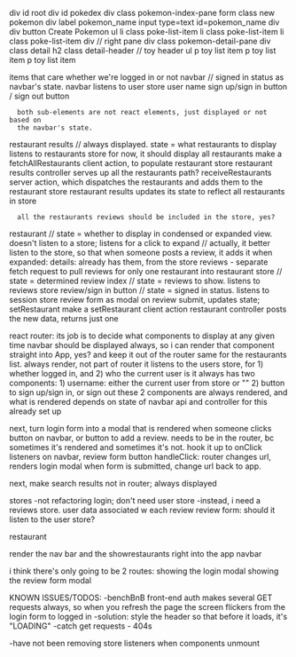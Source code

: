 div id root
  div id pokedex
    div class pokemon-index-pane
      form class new pokemon
        div
          label pokemon_name
          input type=text id=pokemon_name
        div
        div
        button Create Pokemon
      ul
        li class poke-list-item
        li class poke-list-item
        li class poke-list-item
    div // right pane
      div class pokemon-detail-pane
        div class detail
        h2 class detail-header // toy header
        ul
          p toy list item
          p toy list item
          p toy list item

items that care whether we're logged in or not
  navbar // signed in status as navbar's state. navbar listens to user store
    user name
    sign up/sign in button / sign out button

      both sub-elements are not react elements, just displayed or not based on
      the navbar's state.


  restaurant results // always displayed. state = what restaurants to display
    listens to restaurants store
    for now, it should display all restaurants
      make a fetchAllRestaurants client action, to populate restaurant store
      restaurant results controller serves up all the restaurants
        path?
      receiveRestaurants server action, which dispatches the restaurants and adds them to the restaurant store
      restaurant results updates its state to reflect all restaurants in store

      all the restaurants reviews should be included in the store, yes?


  restaurant // state = whether to display in condensed or expanded view.  doesn't listen to a store; listens for a click to    expand // actually, it better listen to the store, so that when someone posts a review, it adds it
    when expanded:
      details: already has them, from the store
      reviews - separate fetch request to pull reviews for only one restaurant into restaurant store // state = determined
        review index // state = reviews to show. listens to reviews store
        review/sign in button // state = signed in status.  listens to session store
        review form as modal
        on review submit, updates state; setRestaurant
          make a setRestaurant client action
          restaurant controller posts the new data, returns just one


  react router: its job is to decide what components to display at any given time
  navbar
    should be displayed always, so i can render that component straight into App, yes? and keep it out of the router
      same for the restaurants list.  always render, not part of router
    it listens to the users store, for
      1) whether logged in, and
      2) who the current user is
    it always has two components:
      1) username: either the current user from store or ""
      2) button to sign up/sign in, or sign out
      these 2 components are always rendered, and what is rendered depends on state of navbar
    api and controller for this already set up

  next, turn login form into a modal that is rendered when someone clicks button on navbar, or button to add a review.
    needs to be in the router, bc sometimes it's rendered and sometimes it's not.
    hook it up to onClick listeners on navbar, review form button
      handleClick:  router changes url, renders login modal
    when form is submitted, change url back to app.

  next, make search results
    not in router; always displayed


  stores
    -not refactoring login; don't need user store
    -instead, i need a reviews store. user data associated w each review
  review form: should it listen to the user store?

  restaurant


render the nav bar and the showrestaurants right into the app navbar

  i think there's only going to be 2 routes:
  showing the login modal
  showing the review form modal





KNOWN ISSUES/TODOS:
-benchBnB front-end auth makes several GET requests always, so when you
 refresh the page the screen flickers from the login form to logged in
  -solution:  style the header so that before it loads, it's "LOADING"
  -catch get requests - 404s

-have not been removing store listeners when components unmount
